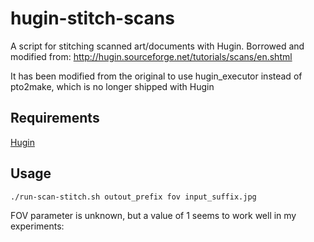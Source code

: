 # hugin-stitch-scans
A script for stitching scanned art/documents with Hugin. Borrowed and modified from: http://hugin.sourceforge.net/tutorials/scans/en.shtml

It has been modified from the original to use hugin_executor instead of pto2make, which is no longer shipped with Hugin

## Requirements
[Hugin](http://hugin.sourceforge.net)

## Usage
```{bash}
./run-scan-stitch.sh outout_prefix fov input_suffix.jpg
```
FOV parameter is unknown, but a value of 1 seems to work well in my experiments:

